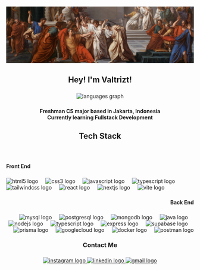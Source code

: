 <p align="center">
    <img alt="Assassination of julius caesar" src="/githubbanner.jpg">
</p>


<h2 align="center">Hey! I'm Valtrizt!</h2>

###

<div align="center">
  <img src="https://github-readme-stats.vercel.app/api/top-langs?username=valuin&locale=en&hide_title=false&layout=compact&card_width=320&langs_count=5&theme=dracula&hide_border=false" height="150" alt="languages graph"  />
</div>

###

<h4 align="center">Freshman CS major based in Jakarta, Indonesia<br>Currently learning Fullstack Development</h4>

###

<h2 align="center">Tech Stack</h2>

###

<br clear="both">

<h4 align="left">Front End</h4>

###

<div align="left">
  <img src="https://cdn.jsdelivr.net/gh/devicons/devicon/icons/html5/html5-original.svg" height="43" alt="html5 logo"  />
  <img width="12" />
  <img src="https://cdn.jsdelivr.net/gh/devicons/devicon/icons/css3/css3-original.svg" height="43" alt="css3 logo"  />
  <img width="12" />
  <img src="https://cdn.jsdelivr.net/gh/devicons/devicon/icons/javascript/javascript-original.svg" height="43" alt="javascript logo"  />
  <img width="12" />
  <img src="https://cdn.jsdelivr.net/gh/devicons/devicon/icons/typescript/typescript-original.svg" height="43" alt="typescript logo"  />
  <img width="12" />
  <img src="https://cdn.simpleicons.org/tailwindcss/06B6D4" height="43" alt="tailwindcss logo"  />
  <img width="12" />
  <img src="https://cdn.jsdelivr.net/gh/devicons/devicon/icons/react/react-original.svg" height="43" alt="react logo"  />
  <img width="12" />
  <img src="https://cdn.jsdelivr.net/gh/devicons/devicon/icons/nextjs/nextjs-original.svg" height="43" alt="nextjs logo"  />
  <img width="12" />
  <img src="https://skillicons.dev/icons?i=vite" height="43" alt="vite logo"  />
</div>

###

<h4 align="right">Back End</h4>

###

<div align="right">
  <img src="https://cdn.jsdelivr.net/gh/devicons/devicon/icons/mysql/mysql-original.svg" height="40" alt="mysql logo"  />
  <img width="12" />
  <img src="https://cdn.jsdelivr.net/gh/devicons/devicon/icons/postgresql/postgresql-original.svg" height="40" alt="postgresql logo"  />
  <img width="12" />
  <img src="https://cdn.jsdelivr.net/gh/devicons/devicon/icons/mongodb/mongodb-original.svg" height="40" alt="mongodb logo"  />
  <img width="12" />
  <img src="https://cdn.jsdelivr.net/gh/devicons/devicon/icons/java/java-original.svg" height="40" alt="java logo"  />
  <img width="12" />
  <img src="https://cdn.jsdelivr.net/gh/devicons/devicon/icons/nodejs/nodejs-original.svg" height="40" alt="nodejs logo"  />
  <img width="12" />
  <img src="https://cdn.jsdelivr.net/gh/devicons/devicon/icons/typescript/typescript-original.svg" height="40" alt="typescript logo"  />
  <img width="12" />
  <img src="https://skillicons.dev/icons?i=express" height="40" alt="express logo"  />
  <img width="12" />
  <img src="https://cdn.simpleicons.org/supabase/3ECF8E" height="40" alt="supabase logo"  />
  <img width="12" />
  <img src="https://skillicons.dev/icons?i=prisma" height="40" alt="prisma logo"  />
  <img width="12" />
  <img src="https://skillicons.dev/icons?i=gcp" height="40" alt="googlecloud logo"  />
  <img width="12" />
  <img src="https://cdn.simpleicons.org/docker/2496ED" height="40" alt="docker logo"  />
  <img width="12" />
  <img src="https://skillicons.dev/icons?i=postman" height="40" alt="postman logo"  />
</div>

###

<div align="left">
</div>

###

<h3 align="center">Contact Me</h3>

###

<div align="center">
  <a href="https://www.instagram.com/valtrizt/" target="_blank">
    <img src="https://raw.githubusercontent.com/maurodesouza/profile-readme-generator/master/src/assets/icons/social/instagram/default.svg" width="53" height="41" alt="instagram logo"  />
  </a>
  <a href="https://www.linkedin.com/in/valtrizt/" target="_blank">
    <img src="https://raw.githubusercontent.com/maurodesouza/profile-readme-generator/master/src/assets/icons/social/linkedin/default.svg" width="53" height="41" alt="linkedin logo"  />
  </a>
  <a href="mailto:valvaltrizt@gmail.com" target="_blank">
    <img src="https://raw.githubusercontent.com/maurodesouza/profile-readme-generator/master/src/assets/icons/social/gmail/default.svg" width="53" height="41" alt="gmail logo"  />
  </a>
</div>

###
